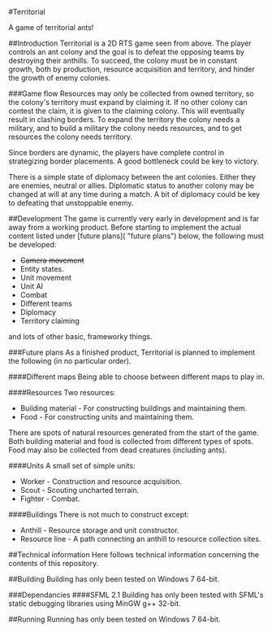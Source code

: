#Territorial

A game of territorial ants!

##Introduction
Territorial is a 2D RTS game seen from above. The player controls an ant colony and the goal is to defeat the opposing teams by destroying their anthills. To succeed, the colony must be in constant growth, both by production, resource acquisition and territory, and hinder the growth of enemy colonies. 


###Game flow
Resources may only be collected from owned territory, so the colony's territory must expand by claiming it. If no other colony can contest the claim, it is given to the claiming colony. This will eventually result in clashing borders. To expand the territory the colony needs a military, and to build a military the colony needs resources, and to get resources the colony needs territory. 

Since borders are dynamic, the players have complete control in strategizing border placements. A good bottleneck could be key to victory.

There is a simple state of diplomacy between the ant colonies. Either they are enemies, neutral or allies. Diplomatic status to another colony may be changed at will at any time during a match. A bit of diplomacy could be key to defeating that unstoppable enemy.



##Development
The game is currently very early in development and is far away from a working product. Before starting to implement the actual content listed under [future plans]( "future plans") below, the following must be developed:

* ~~Camera movement~~
* Entity states. 
* Unit movement
* Unit AI
* Combat
* Different teams
* Diplomacy
* Territory claiming

and lots of other basic, frameworky things.


###Future plans
As a finished product, Territorial is planned to implement the following (in no particular order).

####Different maps
Being able to choose between different maps to play in.


####Resources
Two resources:

* Building material - For constructing buildings and maintaining them.
* Food - For constructing units and maintaining them.

There are spots of natural resources generated from the start of the game. Both building material and food is collected from different types of spots. Food may also be collected from dead creatures (including ants).

####Units
A small set of simple units:

* Worker - Construction and resource acquisition.
* Scout - Scouting uncharted terrain.
* Fighter - Combat.

####Buildings
There is not much to construct except:

* Anthill - Resource storage and unit constructor.
* Resource line - A path connecting an anthill to resource collection sites.


##Technical information
Here follows technical information concerning the contents of this repository.

##Building
Building has only been tested on Windows 7 64-bit.

###Dependancies
####SFML 2.1
Building has only been tested with SFML's static debugging libraries using MinGW g++ 32-bit.   

##Running
Running has only been tested on Windows 7 64-bit.




